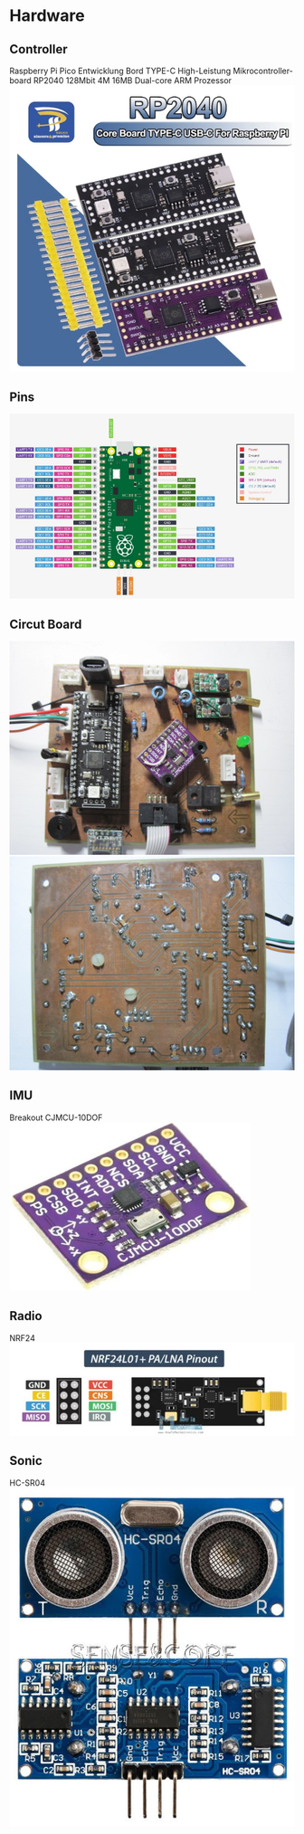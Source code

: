 # Hardware
## Controller
Raspberry Pi Pico Entwicklung Bord TYPE-C High-Leistung Mikrocontroller-board RP2040 128Mbit 4M 16MB Dual-core ARM Prozessor
![RP2040](../images/RP2040.jpg)
## Pins
![RP2040DevBoardPins](../images/picoPins.jpg)  
## Circut Board
![Top](../images/board_top.JPG)
![Bottom](../images/board_bottom.JPG)
## IMU
Breakout CJMCU-10DOF
![IMU](../images/IMU.JPG)
## Radio
NRF24
![NRF24](../images/NRF24.JPG)
## Sonic
HC-SR04
![Sonic](../images/HCSR04.JPG)

